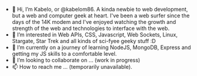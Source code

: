 - 👋 Hi, I’m Kabelo, or @kabelom86. A kinda newbie to web development, but a web and computer geek at heart. 
        I've been a web surfer since the days of the 14K modem and
          I've enjoyed watching the growth and strength of the web and technologies to interface with the web.
- 👀 I’m interested in Web APIs, CSS, Javascript, Web Sockets, Linux, Stargate, Star Trek and all kinds of sci-fyee geeky stuff :D
- 🌱 I’m currently on a journey of learning NodeJS, MongoDB, Express and getting my JS skills to a comfortable level.
- 💞️ I’m looking to collaborate on ... (work in progress)
- 📫 How to reach me ... (temporarily unavailable).

<!---
kabelom86/kabelom86 is a ✨ special ✨ repository because its `README.md` (this file) appears on your GitHub profile.
You can click the Preview link to take a look at your changes.
--->
